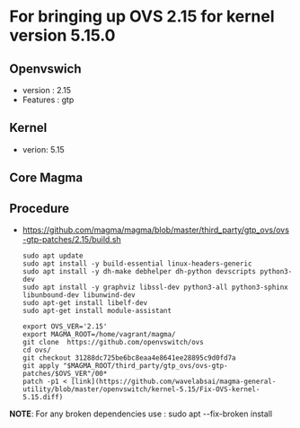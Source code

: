 # For bringing up OVS 2.15 for kernel version 5.15.0

## Openvswich
* version : 2.15
* Features : gtp
  
## Kernel 
* verion: 5.15

## Core Magma

## Procedure
* https://github.com/magma/magma/blob/master/third_party/gtp_ovs/ovs-gtp-patches/2.15/build.sh
  ```
  sudo apt update
  sudo apt install -y build-essential linux-headers-generic
  sudo apt install -y dh-make debhelper dh-python devscripts python3-dev
  sudo apt install -y graphviz libssl-dev python3-all python3-sphinx libunbound-dev libunwind-dev
  sudo apt-get install libelf-dev
  sudo apt-get install module-assistant

  export OVS_VER='2.15'
  export MAGMA_ROOT=/home/vagrant/magma/
  git clone  https://github.com/openvswitch/ovs
  cd ovs/
  git checkout 31288dc725be6bc8eaa4e8641ee28895c9d0fd7a
  git apply "$MAGMA_ROOT/third_party/gtp_ovs/ovs-gtp-patches/$OVS_VER"/00*
  patch -p1 < [link](https://github.com/wavelabsai/magma-general-utility/blob/master/openvswitch/kernel-5.15/Fix-OVS-kernel-5.15.diff)
  ```

 **NOTE**: For any broken dependencies use : sudo apt --fix-broken install
  
